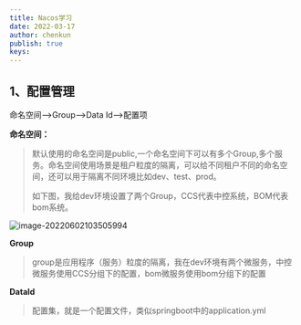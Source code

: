 ```yaml
---
title: Nacos学习
date: 2022-03-17
author: chenkun
publish: true
keys:
---
```


## 1、配置管理

命名空间——>Group——>Data Id——>配置项

**命名空间：**

> 默认使用的命名空间是public,一个命名空间下可以有多个Group,多个服务。命名空间使用场景是租户粒度的隔离，可以给不同租户不同的命名空间，还可以用于隔离不同环境比如dev、test、prod。
>
> 如下图，我给dev环境设置了两个Group，CCS代表中控系统，BOM代表bom系统。

![image-20220602103505994](https://afatpig.oss-cn-chengdu.aliyuncs.com/blog/image-20220602103505994.png)

**Group**

> group是应用程序（服务）粒度的隔离，我在dev环境有两个微服务，中控微服务使用CCS分组下的配置，bom微服务使用bom分组下的配置

**DataId**

> 配置集，就是一个配置文件，类似springboot中的application.yml
